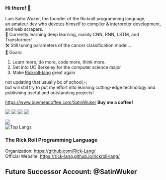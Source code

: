 ### Hi there! 👋
I am Satin Wuker, the founder of the Rickroll programming language; <br>
an amateur dev who devotes himself to compiler & interpreter development, and web scrapers. <br>
🔎 Currently learning deep learning, mainly CNN, RNN, LSTM, and Transformer! <br>
🛠️ Still tuning parameters of the cancer classification model... <br>
🚀 Goals:
1. Learn more, do more, code more, think more.
2. Get into UC Berkeley for the computer science major
3. Make [Rickroll-lang](https://github.com/Rick-Lang/rickroll-lang) great again

not updating that usually bc of school;-; <br>
but will still try to put my effort into learning cutting-edge technology and publishing useful and outstanding projects!

https://www.buymeacoffee.com/SatinWuker
**Buy me a coffee!**

![](https://img.shields.io/discord/915760402195959861?color=green&label=discord)
![](https://img.shields.io/github/stars/SatinWuker?label=My%20Stars&color=red&style=social)
![](https://img.shields.io/github/stars/Rick-lang?label=Rick-lang%20Team%20Stars&logoColor=red&style=social)
![](https://komarev.com/ghpvc/?username=SatinWuker)

![](https://github-readme-stats.vercel.app/api?username=SatinWukerORIG&count_private=true)
<br>
![Top Langs](https://github-readme-stats.vercel.app/api/top-langs/?username=SatinWukerORIG)

### The Rick Roll Programming Language
Organization: https://github.com/Rick-Lang/
<br>
Official Website: https://rick-lang.github.io/rickroll-lang/

## Future Successor Account: @SatinWuker
